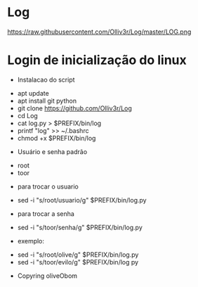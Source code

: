 # Log
https://raw.githubusercontent.com/Olliv3r/Log/master/LOG.png
# Login de inicialização do linux

+ Instalacao do script
 * apt update
 * apt install git python
 * git clone https://github.com/Olliv3r/Log
 * cd Log
 * cat log.py > $PREFIX/bin/log
 * printf "log" >> ~/.bashrc
 * chmod +x $PREFIX/bin/log


 
+ Usuário e senha padrão
* root
* toor

+ para trocar o usuario
* sed -i "s/root/usuario/g" $PREFIX/bin/log.py
+ para trocar a senha
* sed -i "s/toor/senha/g" $PREFIX/bin/log.py

+ exemplo:

*	sed -i "s/root/olive/g" $PREFIX/bin/log.py
*	sed -i "s/toor/evilo/g" $PREFIX/bin/log py

+ Copyring oliveObom
